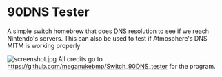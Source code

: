 # 90DNS Tester
A simple switch homebrew that does DNS resolution to see if we reach Nintendo's servers. This can also be used to test if Atmosphere's DNS MITM is working properly


![screenshot.jpg](screenshot.jpg?raw=true)
All credits go to https://github.com/meganukebmp/Switch_90DNS_tester for the program.
